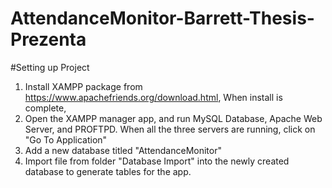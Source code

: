 # AttendanceMonitor-Barrett-Thesis-Prezenta

#Setting up Project
1. Install XAMPP package from https://www.apachefriends.org/download.html,
   When install is complete,
2. Open the XAMPP manager app, and run MySQL Database, Apache Web Server, and PROFTPD.
   When all the three servers are running, click on "Go To Application"
3. Add a new database titled "AttendanceMonitor"
4. Import file from folder "Database Import" into the newly created database to generate tables for the app.

